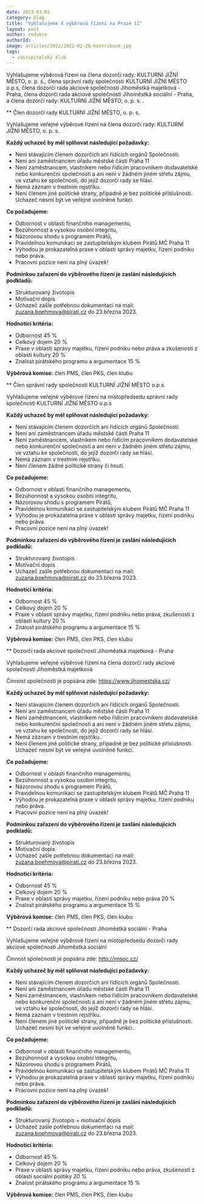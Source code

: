```yaml
---
date: 2023-03-01
category: blog
title: "Vyhlašujeme 4 výběrová řízení na Praze 11"
layout: post
author: redakce
authorId: 
image: articles/2022/2022-02-28-kontribuce.jpg
tags: 
  - zastupitelský klub
---
```


Vyhlašujeme výběrová řízení na člena dozorčí rady: KULTURNÍ JIŽNÍ MĚSTO, o. p. s.,
člena správní rady společnosti KULTURNÍ JIŽNÍ MĚSTO o.p.s,
člena dozorčí rada akciové společnosti Jihoměstká majetková - Praha,
člena dozorčí rada akciové společnosti Jihoměstká sociální - Praha,
a člena dozorčí rady: KULTURNÍ JIŽNÍ MĚSTO, o. p. s. .

** Člen dozorčí rady KULTURNÍ JIŽNÍ MĚSTO, o. p. s.

Vyhlašujeme veřejné výběrové řízení na člena dozorčí rady: KULTURNÍ JIŽNÍ MĚSTO, o. p. s.

**Každý uchazeč by měl splňovat následující požadavky:**

- Není stávajícím členem dozorčích ani řídících orgánů Společnosti.
- Není ani zaměstnancem úřadu městské části Praha 11
- Není zaměstnancem, vlastníkem nebo řídícím pracovníkem dodavatelské nebo konkurenční společnosti a ani není v žádném jiném střetu zájmu, ve vztahu ke společnosti, do jejíž dozorčí rady se hlásí.
- Nemá záznam v trestním rejstříku.
- Není členem jiné politické strany, případně je bez politické příslušnosti. Uchazeč nesmí být ve veřejné uvolněné funkci.

**Co požadujeme:**

- Odbornost v oblasti finančního managementu,
- Bezúhonnost a vysokou osobní integritu,
- Názorovou shodu s programem Pirátů,
- Pravidelnou komunikaci se zastupitelským klubem Pirátů MČ Praha 11
- Výhodou je prokazatelná praxe v oblasti správy majetku, řízení podniku nebo práva.
- Pracovní pozice není na plný úvazek!

**Podmínkou zařazení do výběrového řízení je zaslání následujících podkladů:**

- Strukturovaný životopis
- Motivační dopis
- Uchazeč zašle potřebnou dokumentaci na mail: zuzana.boehmova@pirati.cz do 23.března 2023.

**Hodnotící kritéria:**
- Odbornost 45 %
- Celkový dojem 20 %
- Praxe v oblasti správy majetku, řízení podniku nebo práva a zkušenosti z oblasti kultury 20 %
- Znalost pirátského programu a argumentace 15 %

**Výběrová komise:** člen PMS, člen PKS, člen klubu

** Člen správní rady společnosti KULTURNÍ JIŽNÍ MĚSTO o.p.s

Vyhlašujeme veřejné výběrové řízení na místopředsedu správní rady společnosti KULTURNÍ JIŽNÍ MĚSTO o.p.s

**Každý uchazeč by měl splňovat následující požadavky:**
- Není stávajícím členem dozorčích ani řídících orgánů Společnosti.
- Není ani zaměstnancem úřadu městské části Praha 11
- Není zaměstnancem, vlastníkem nebo řídícím pracovníkem dodavatelské nebo konkurenční společnosti a ani není v žádném jiném střetu zájmu, ve vztahu ke společnosti, do jejíž dozorčí rady se hlásí.
- Nemá záznam v trestním rejstříku.
- Není členem žádné politické strany či hnutí.

**Co požadujeme:**
- Odbornost v oblasti finančního managementu,
- Bezúhonnost a vysokou osobní integritu,
- Názorovou shodu s programem Pirátů,
- Pravidelnou komunikaci se zastupitelským klubem Pirátů MČ Praha 11
- Výhodou je prokazatelná praxe v oblasti správy majetku, řízení podniku nebo práva.
- Pracovní pozice není na plný úvazek!

**Podmínkou zařazení do výběrového řízení je zaslání následujících podkladů:**
- Strukturovaný životopis
- Motivační dopis
- Uchazeč zašle potřebnou dokumentaci na mail: zuzana.boehmova@pirati.cz do 23.března 2023.

**Hodnotící kritéria:**
- Odbornost 45 %
- Celkový dojem 20 %
- Praxe v oblasti správy majetku, řízení podniku nebo práva, zkušenosti z oblasti kultury 20 %
- Znalost pirátského programu a argumentace 15 %

**Výběrová komise:** člen PMS, člen PKS, člen klubu

** Dozorčí rada akciové společnosti Jihoměstká majetková - Praha

Vyhlašujeme veřejné výběrové řízení na člena dozorčí rady akciové společnosti Jihoměstká majetková

Činnost společnosti je popsána zde: https://www.jihomestska.cz/

**Každý uchazeč by měl splňovat následující požadavky:**
- Není stávajícím členem dozorčích ani řídících orgánů Společnosti.
- Není ani zaměstnancem úřadu městské části Praha 11
- Není zaměstnancem, vlastníkem nebo řídícím pracovníkem dodavatelské nebo konkurenční společnosti a ani není v žádném jiném střetu zájmu, ve vztahu ke společnosti, do jejíž dozorčí rady se hlásí.
- Nemá záznam v trestním rejstříku.
- Není členem jiné politické strany, případně je bez politické příslušnosti. Uchazeč nesmí být ve veřejné uvolněné funkci.

**Co požadujeme:**
- Odbornost v oblasti finančního managementu,
- Bezúhonnost a vysokou osobní integritu,
- Názorovou shodu s programem Pirátů,
- Pravidelnou komunikaci se zastupitelským klubem Pirátů MČ Praha 11
- Výhodou je prokazatelná praxe v oblasti správy majetku, řízení podniku nebo práva.
- Pracovní pozice není na plný úvazek!

**Podmínkou zařazení do výběrového řízení je zaslání následujících podkladů:**
- Strukturovaný životopis
- Motivační dopis
- Uchazeč zašle potřebnou dokumentaci na mail: zuzana.boehmova@pirati.cz do 23.března 2023.

**Hodnotící kritéria:**
- Odbornost 45 %
- Celkový dojem 20 %
- Praxe v oblasti správy majetku, řízení podniku nebo práva 20 %
- Znalost pirátského programu a argumentace 15 %

**Výběrová komise:** člen PMS, člen PKS, člen klubu

** Dozorčí rada akciové společnosti Jihoměstká sociální - Praha

Vyhlašujeme veřejné výběrové řízení na místopředsedu dozorčí rady akciové společnosti Jihoměstká sociální

Činnost společnosti je popsána zde: http://jmsoc.cz/

**Každý uchazeč by měl splňovat následující požadavky:**
- Není stávajícím členem dozorčích ani řídících orgánů Společnosti.
- Není ani zaměstnancem úřadu městské části Praha 11
- Není zaměstnancem, vlastníkem nebo řídícím pracovníkem dodavatelské nebo konkurenční společnosti a ani není v žádném jiném střetu zájmu, ve vztahu ke společnosti, do jejíž dozorčí rady se hlásí.
- Nemá záznam v trestním rejstříku.
- Není členem jiné politické strany, případně je bez politické příslušnosti. Uchazeč nesmí být ve veřejné uvolněné funkci.

**Co požadujeme:**
- Odbornost v oblasti finančního managementu,
- Bezúhonnost a vysokou osobní integritu,
- Názorovou shodu s programem Pirátů,
- Pravidelnou komunikaci se zastupitelským klubem Pirátů MČ Praha 11
- Výhodou je prokazatelná praxe v oblasti správy majetku, řízení podniku nebo práva.
- Pracovní pozice není na plný úvazek!

**Podmínkou zařazení do výběrového řízení je zaslání následujících podkladů:**
- Strukturovaný životopis + motivační dopis
- Uchazeč zašle potřebnou dokumentaci na mail: zuzana.boehmova@pirati.cz do 23.března 2023.

**Hodnotící kritéria:**
- Odbornost 45 %
- Celkový dojem 20 %
- Praxe v oblasti správy majetku, řízení podniku nebo práva, zkušenosti z oblasti sociální politiky 20 %
- Znalost pirátského programu a argumentace 15 %

**Výběrová komise:** člen PMS, člen PKS, člen klubu
